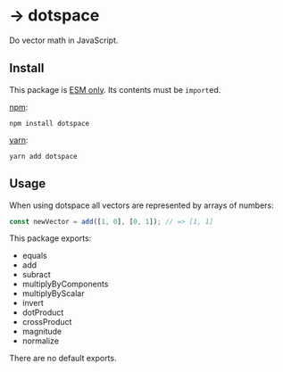 # → dotspace

Do vector math in JavaScript.

## Install
This package is [ESM only](https://gist.github.com/sindresorhus/a39789f98801d908bbc7ff3ecc99d99c). Its contents must be `import`ed.

[npm](https://docs.npmjs.com/cli/install):
```
npm install dotspace
```

[yarn](https://yarnpkg.com/cli/add):
```
yarn add dotspace
```

## Usage

When using dotspace all vectors are represented by arrays of numbers:

```ts
const newVector = add([1, 0], [0, 1]); // => [1, 1]
```

This package exports:

* equals
* add
* subract
* multiplyByComponents
* multiplyByScalar
* invert
* dotProduct
* crossProduct
* magnitude
* normalize

There are no default exports.

